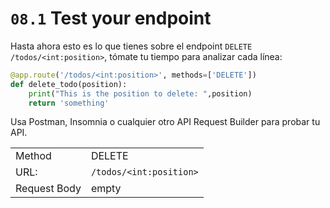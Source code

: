 # `08.1` Test your endpoint

Hasta ahora esto es lo que tienes sobre el endpoint  `DELETE /todos/<int:position>`, tómate tu tiempo para analizar cada línea:

```python
@app.route('/todos/<int:position>', methods=['DELETE'])
def delete_todo(position):
    print("This is the position to delete: ",position)
    return 'something'
```

Usa Postman, Insomnia o cualquier otro API Request Builder para probar tu API.

|  |  |
| ------ | -------- |
| Method | DELETE |
| URL: | `/todos/<int:position>` |
| Request Body | empty |
